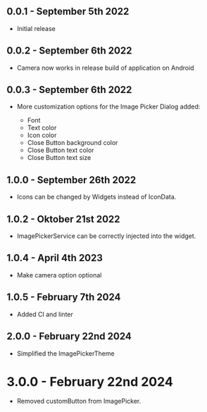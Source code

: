 ## 0.0.1 - September 5th 2022

- Initial release

## 0.0.2 - September 6th 2022

- Camera now works in release build of application on Android

## 0.0.3 - September 6th 2022

- More customization options for the Image Picker Dialog added:

  - Font
  - Text color
  - Icon color
  - Close Button background color
  - Close Button text color
  - Close Button text size

## 1.0.0 - September 26th 2022

- Icons can be changed by Widgets instead of IconData.

## 1.0.2 - Oktober 21st 2022

- ImagePickerService can be correctly injected into the widget.

## 1.0.4 - April 4th 2023

- Make camera option optional

## 1.0.5 - February 7th 2024

- Added CI and linter

## 2.0.0 - February 22nd 2024

- Simplified the ImagePickerTheme

# 3.0.0 - February 22nd 2024

- Removed customButton from ImagePicker.
